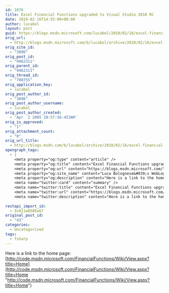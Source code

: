 ```yaml
---
id: 1076
title: Excel Financial Functions upgraded to Visual Studio 2010 RC
date: 2010-02-16T14:55:00+00:00
author: lucabol
layout: post
guid: https://blogs.msdn.microsoft.com/lucabol/2010/02/16/excel-financial-functions-upgraded-to-visual-studio-2010-rc/
orig_url:
  - http://blogs.msdn.microsoft.com/b/lucabol/archive/2010/02/16/excel-financial-functions-upgraded-to-visual-studio-2010-rc.aspx
orig_site_id:
  - "3896"
orig_post_id:
  - "9962311"
orig_parent_id:
  - "9962311"
orig_thread_id:
  - "700755"
orig_application_key:
  - lucabol
orig_post_author_id:
  - "3896"
orig_post_author_username:
  - lucabol
orig_post_author_created:
  - 'Apr  2 2005 10:57:56:453AM'
orig_is_approved:
  - "1"
orig_attachment_count:
  - "0"
orig_url_title:
  - http://blogs.msdn.com/b/lucabol/archive/2010/02/16/excel-financial-functions-upgraded-to-visual-studio-2010-rc.aspx
opengraph_tags:
  - |
    <meta property="og:type" content="article" />
    <meta property="og:title" content="Excel Financial Functions upgraded to Visual Studio 2010 RC" />
    <meta property="og:url" content="https://blogs.msdn.microsoft.com/lucabol/2010/02/16/excel-financial-functions-upgraded-to-visual-studio-2010-rc/" />
    <meta property="og:site_name" content="Luca Bolognese&#039;s WebLog" />
    <meta property="og:description" content="Here is a link to the home page: http://code.msdn.microsoft.com/FinancialFunctions/Wiki/View.aspx?title=Home" />
    <meta name="twitter:card" content="summary" />
    <meta name="twitter:title" content="Excel Financial Functions upgraded to Visual Studio 2010 RC" />
    <meta name="twitter:url" content="https://blogs.msdn.microsoft.com/lucabol/2010/02/16/excel-financial-functions-upgraded-to-visual-studio-2010-rc/" />
    <meta name="twitter:description" content="Here is a link to the home page: http://code.msdn.microsoft.com/FinancialFunctions/Wiki/View.aspx?title=Home" />
    
restapi_import_id:
  - 5c011e0505e67
original_post_id:
  - "43"
categories:
  - Uncategorized
tags:
  - fsharp
---
```

Here is a link to the home page: [http://code.msdn.microsoft.com/FinancialFunctions/Wiki/View.aspx?title=Home](http://code.msdn.microsoft.com/FinancialFunctions/Wiki/View.aspx?title=Home "http://code.msdn.microsoft.com/FinancialFunctions/Wiki/View.aspx?title=Home")